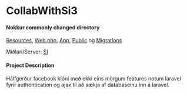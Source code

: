 # CollabWithSi3

#### Nokkur commonly changed directory
[Resources](https://github.com/sigurdurha320/CollabWithSi3/tree/master/laravel/resources "Resources"), [Web.php](https://github.com/sigurdurha320/CollabWithSi3/blob/master/laravel/routes/web.php "Web.php"), [App](https://github.com/sigurdurha320/CollabWithSi3/tree/master/laravel/app "App"), [Public](https://github.com/sigurdurha320/CollabWithSi3/tree/master/laravel/public "Public") og [Migrations](https://github.com/sigurdurha320/CollabWithSi3/tree/master/laravel/database/migrations "Migrations")

Miðlari/Server: [SI](http://138.68.160.129 "SI")

#### Project Description
Hálfgerður facebook klóni með ekki eins mörgum features notum laravel fyrir authentication og ajax til að sækja af databaseinu inn á laravel.
